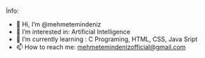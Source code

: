 İnfo:
- 👋 Hi, I’m @mehmetemindeniz
- 👀 I’m interested in: Artificial Intelligence 
- 🌱 I’m currently learning : C Programing, HTML, CSS, Java Sript
- 📫 How to reach me: mehmetemindenizofficial@gmail.com
